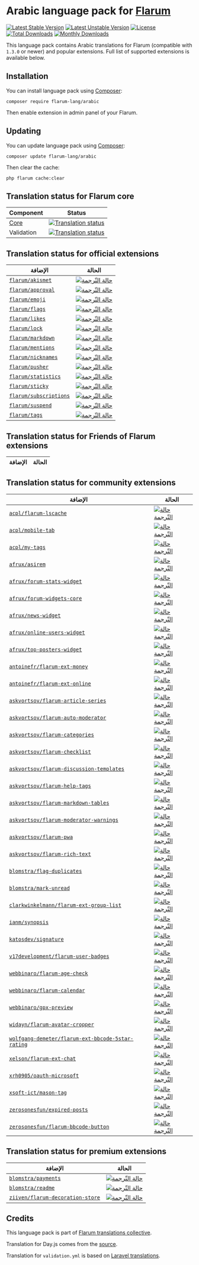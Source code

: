 # Arabic language pack for [Flarum](https://flarum.org/)

[![Latest Stable Version](https://img.shields.io/packagist/v/flarum-lang/arabic?color=success&label=stable)](https://packagist.org/packages/flarum-lang/arabic) 
[![Latest Unstable Version](https://img.shields.io/packagist/v/flarum-lang/arabic?include_prereleases&label=unstable)](https://packagist.org/packages/flarum-lang/arabic) 
[![License](https://img.shields.io/packagist/l/flarum-lang/arabic)](https://packagist.org/packages/flarum-lang/arabic) 
[![Total Downloads](https://img.shields.io/packagist/dt/flarum-lang/arabic)](https://packagist.org/packages/flarum-lang/arabic/stats) 
[![Monthly Downloads](https://img.shields.io/packagist/dm/flarum-lang/arabic)](https://packagist.org/packages/flarum-lang/arabic/stats) 

This language pack contains Arabic translations for Flarum (compatible with `1.3.0` or newer) and popular extensions. Full list of supported extensions is available below.


## Installation

You can install language pack using [Composer](https://getcomposer.org/):

```console
composer require flarum-lang/arabic
```

Then enable extension in admin panel of your Flarum.


## Updating

You can update language pack using [Composer](https://getcomposer.org/):

```console
composer update flarum-lang/arabic
```

Then clear the cache:

```console
php flarum cache:clear
```


## Translation status for Flarum core

| Component | Status |
| --- | --- |
| [Core](https://github.com/flarum/core) | [![Translation status](https://weblate.rob006.net/widgets/flarum/ar/core/svg-badge.svg)](https://weblate.rob006.net/projects/flarum/core/ar/) |
| Validation | [![Translation status](https://weblate.rob006.net/widgets/flarum/ar/validation/svg-badge.svg)](https://weblate.rob006.net/projects/flarum/validation/ar/) |


## Translation status for official extensions

<!-- flarum-extensions-list-start -->

| الإضافة | الحالة |
| --- | --- |
| [`flarum/akismet`](https://github.com/flarum/akismet) | [![حالة التّرجمة](https://weblate.rob006.net/widgets/flarum/ar/flarum-akismet/svg-badge.svg)](https://weblate.rob006.net/projects/flarum/flarum-akismet/ar/) |
| [`flarum/approval`](https://github.com/flarum/approval) | [![حالة التّرجمة](https://weblate.rob006.net/widgets/flarum/ar/flarum-approval/svg-badge.svg)](https://weblate.rob006.net/projects/flarum/flarum-approval/ar/) |
| [`flarum/emoji`](https://github.com/flarum/emoji) | [![حالة التّرجمة](https://weblate.rob006.net/widgets/flarum/ar/flarum-emoji/svg-badge.svg)](https://weblate.rob006.net/projects/flarum/flarum-emoji/ar/) |
| [`flarum/flags`](https://github.com/flarum/flags) | [![حالة التّرجمة](https://weblate.rob006.net/widgets/flarum/ar/flarum-flags/svg-badge.svg)](https://weblate.rob006.net/projects/flarum/flarum-flags/ar/) |
| [`flarum/likes`](https://github.com/flarum/likes) | [![حالة التّرجمة](https://weblate.rob006.net/widgets/flarum/ar/flarum-likes/svg-badge.svg)](https://weblate.rob006.net/projects/flarum/flarum-likes/ar/) |
| [`flarum/lock`](https://github.com/flarum/lock) | [![حالة التّرجمة](https://weblate.rob006.net/widgets/flarum/ar/flarum-lock/svg-badge.svg)](https://weblate.rob006.net/projects/flarum/flarum-lock/ar/) |
| [`flarum/markdown`](https://github.com/flarum/markdown) | [![حالة التّرجمة](https://weblate.rob006.net/widgets/flarum/ar/flarum-markdown/svg-badge.svg)](https://weblate.rob006.net/projects/flarum/flarum-markdown/ar/) |
| [`flarum/mentions`](https://github.com/flarum/mentions) | [![حالة التّرجمة](https://weblate.rob006.net/widgets/flarum/ar/flarum-mentions/svg-badge.svg)](https://weblate.rob006.net/projects/flarum/flarum-mentions/ar/) |
| [`flarum/nicknames`](https://github.com/flarum/nicknames) | [![حالة التّرجمة](https://weblate.rob006.net/widgets/flarum/ar/flarum-nicknames/svg-badge.svg)](https://weblate.rob006.net/projects/flarum/flarum-nicknames/ar/) |
| [`flarum/pusher`](https://github.com/flarum/pusher) | [![حالة التّرجمة](https://weblate.rob006.net/widgets/flarum/ar/flarum-pusher/svg-badge.svg)](https://weblate.rob006.net/projects/flarum/flarum-pusher/ar/) |
| [`flarum/statistics`](https://github.com/flarum/statistics) | [![حالة التّرجمة](https://weblate.rob006.net/widgets/flarum/ar/flarum-statistics/svg-badge.svg)](https://weblate.rob006.net/projects/flarum/flarum-statistics/ar/) |
| [`flarum/sticky`](https://github.com/flarum/sticky) | [![حالة التّرجمة](https://weblate.rob006.net/widgets/flarum/ar/flarum-sticky/svg-badge.svg)](https://weblate.rob006.net/projects/flarum/flarum-sticky/ar/) |
| [`flarum/subscriptions`](https://github.com/flarum/subscriptions) | [![حالة التّرجمة](https://weblate.rob006.net/widgets/flarum/ar/flarum-subscriptions/svg-badge.svg)](https://weblate.rob006.net/projects/flarum/flarum-subscriptions/ar/) |
| [`flarum/suspend`](https://github.com/flarum/suspend) | [![حالة التّرجمة](https://weblate.rob006.net/widgets/flarum/ar/flarum-suspend/svg-badge.svg)](https://weblate.rob006.net/projects/flarum/flarum-suspend/ar/) |
| [`flarum/tags`](https://github.com/flarum/tags) | [![حالة التّرجمة](https://weblate.rob006.net/widgets/flarum/ar/flarum-tags/svg-badge.svg)](https://weblate.rob006.net/projects/flarum/flarum-tags/ar/) |

<!-- flarum-extensions-list-stop -->


## Translation status for Friends of Flarum extensions

<!-- fof-extensions-list-start -->

| الإضافة | الحالة |
| --- | --- |

<!-- fof-extensions-list-stop -->


## Translation status for community extensions

<!-- various-extensions-list-start -->

| الإضافة | الحالة |
| --- | --- |
| [`acpl/flarum-lscache`](https://github.com/android-com-pl/flarum-lscache) | [![حالة التّرجمة](https://weblate.rob006.net/widgets/flarum/ar/acpl-lscache/svg-badge.svg)](https://weblate.rob006.net/projects/flarum/acpl-lscache/ar/) |
| [`acpl/mobile-tab`](https://github.com/android-com-pl/mobile-tab) | [![حالة التّرجمة](https://weblate.rob006.net/widgets/flarum/ar/acpl-mobile-tab/svg-badge.svg)](https://weblate.rob006.net/projects/flarum/acpl-mobile-tab/ar/) |
| [`acpl/my-tags`](https://github.com/android-com-pl/my-tags) | [![حالة التّرجمة](https://weblate.rob006.net/widgets/flarum/ar/acpl-my-tags/svg-badge.svg)](https://weblate.rob006.net/projects/flarum/acpl-my-tags/ar/) |
| [`afrux/asirem`](https://github.com/afrux/asirem) | [![حالة التّرجمة](https://weblate.rob006.net/widgets/flarum/ar/afrux-asirem/svg-badge.svg)](https://weblate.rob006.net/projects/flarum/afrux-asirem/ar/) |
| [`afrux/forum-stats-widget`](https://github.com/afrux/forum-stats-widget) | [![حالة التّرجمة](https://weblate.rob006.net/widgets/flarum/ar/afrux-forum-stats-widget/svg-badge.svg)](https://weblate.rob006.net/projects/flarum/afrux-forum-stats-widget/ar/) |
| [`afrux/forum-widgets-core`](https://github.com/afrux/forum-widgets-core) | [![حالة التّرجمة](https://weblate.rob006.net/widgets/flarum/ar/afrux-forum-widgets-core/svg-badge.svg)](https://weblate.rob006.net/projects/flarum/afrux-forum-widgets-core/ar/) |
| [`afrux/news-widget`](https://github.com/afrux/news-widget) | [![حالة التّرجمة](https://weblate.rob006.net/widgets/flarum/ar/afrux-news-widget/svg-badge.svg)](https://weblate.rob006.net/projects/flarum/afrux-news-widget/ar/) |
| [`afrux/online-users-widget`](https://github.com/afrux/online-users-widget) | [![حالة التّرجمة](https://weblate.rob006.net/widgets/flarum/ar/afrux-online-users-widget/svg-badge.svg)](https://weblate.rob006.net/projects/flarum/afrux-online-users-widget/ar/) |
| [`afrux/top-posters-widget`](https://github.com/afrux/top-posters-widget) | [![حالة التّرجمة](https://weblate.rob006.net/widgets/flarum/ar/afrux-top-posters-widget/svg-badge.svg)](https://weblate.rob006.net/projects/flarum/afrux-top-posters-widget/ar/) |
| [`antoinefr/flarum-ext-money`](https://github.com/AntoineFr/flarum-ext-money) | [![حالة التّرجمة](https://weblate.rob006.net/widgets/flarum/ar/antoinefr-money/svg-badge.svg)](https://weblate.rob006.net/projects/flarum/antoinefr-money/ar/) |
| [`antoinefr/flarum-ext-online`](https://github.com/AntoineFr/flarum-ext-online) | [![حالة التّرجمة](https://weblate.rob006.net/widgets/flarum/ar/antoinefr-online/svg-badge.svg)](https://weblate.rob006.net/projects/flarum/antoinefr-online/ar/) |
| [`askvortsov/flarum-article-series`](https://github.com/askvortsov1/flarum-article-series) | [![حالة التّرجمة](https://weblate.rob006.net/widgets/flarum/ar/askvortsov-article-series/svg-badge.svg)](https://weblate.rob006.net/projects/flarum/askvortsov-article-series/ar/) |
| [`askvortsov/flarum-auto-moderator`](https://github.com/askvortsov1/flarum-automod) | [![حالة التّرجمة](https://weblate.rob006.net/widgets/flarum/ar/askvortsov-auto-moderator/svg-badge.svg)](https://weblate.rob006.net/projects/flarum/askvortsov-auto-moderator/ar/) |
| [`askvortsov/flarum-categories`](https://github.com/askvortsov1/flarum-categories) | [![حالة التّرجمة](https://weblate.rob006.net/widgets/flarum/ar/askvortsov-categories/svg-badge.svg)](https://weblate.rob006.net/projects/flarum/askvortsov-categories/ar/) |
| [`askvortsov/flarum-checklist`](https://github.com/askvortsov1/flarum-checklist) | [![حالة التّرجمة](https://weblate.rob006.net/widgets/flarum/ar/askvortsov-checklist/svg-badge.svg)](https://weblate.rob006.net/projects/flarum/askvortsov-checklist/ar/) |
| [`askvortsov/flarum-discussion-templates`](https://github.com/askvortsov1/flarum-discussion-templates) | [![حالة التّرجمة](https://weblate.rob006.net/widgets/flarum/ar/askvortsov-discussion-templates/svg-badge.svg)](https://weblate.rob006.net/projects/flarum/askvortsov-discussion-templates/ar/) |
| [`askvortsov/flarum-help-tags`](https://github.com/askvortsov1/flarum-help-tags) | [![حالة التّرجمة](https://weblate.rob006.net/widgets/flarum/ar/askvortsov-help-tags/svg-badge.svg)](https://weblate.rob006.net/projects/flarum/askvortsov-help-tags/ar/) |
| [`askvortsov/flarum-markdown-tables`](https://github.com/askvortsov1/flarum-markdown-tables) | [![حالة التّرجمة](https://weblate.rob006.net/widgets/flarum/ar/askvortsov-markdown-tables/svg-badge.svg)](https://weblate.rob006.net/projects/flarum/askvortsov-markdown-tables/ar/) |
| [`askvortsov/flarum-moderator-warnings`](https://github.com/askvortsov1/flarum-moderator-warnings) | [![حالة التّرجمة](https://weblate.rob006.net/widgets/flarum/ar/askvortsov-moderator-warnings/svg-badge.svg)](https://weblate.rob006.net/projects/flarum/askvortsov-moderator-warnings/ar/) |
| [`askvortsov/flarum-pwa`](https://github.com/askvortsov1/flarum-pwa) | [![حالة التّرجمة](https://weblate.rob006.net/widgets/flarum/ar/askvortsov-pwa/svg-badge.svg)](https://weblate.rob006.net/projects/flarum/askvortsov-pwa/ar/) |
| [`askvortsov/flarum-rich-text`](https://github.com/askvortsov1/flarum-rich-text) | [![حالة التّرجمة](https://weblate.rob006.net/widgets/flarum/ar/askvortsov-rich-text/svg-badge.svg)](https://weblate.rob006.net/projects/flarum/askvortsov-rich-text/ar/) |
| [`blomstra/flag-duplicates`](https://github.com/blomstra/flarum-ext-flag-duplicate) | [![حالة التّرجمة](https://weblate.rob006.net/widgets/flarum/ar/blomstra-flag-duplicates/svg-badge.svg)](https://weblate.rob006.net/projects/flarum/blomstra-flag-duplicates/ar/) |
| [`blomstra/mark-unread`](https://github.com/blomstra/flarum-ext-mark-unread) | [![حالة التّرجمة](https://weblate.rob006.net/widgets/flarum/ar/blomstra-mark-unread/svg-badge.svg)](https://weblate.rob006.net/projects/flarum/blomstra-mark-unread/ar/) |
| [`clarkwinkelmann/flarum-ext-group-list`](https://github.com/clarkwinkelmann/flarum-ext-group-list) | [![حالة التّرجمة](https://weblate.rob006.net/widgets/flarum/ar/clarkwinkelmann-group-list/svg-badge.svg)](https://weblate.rob006.net/projects/flarum/clarkwinkelmann-group-list/ar/) |
| [`ianm/synopsis`](https://github.com/imorland/synopsis) | [![حالة التّرجمة](https://weblate.rob006.net/widgets/flarum/ar/ianm-synopsis/svg-badge.svg)](https://weblate.rob006.net/projects/flarum/ianm-synopsis/ar/) |
| [`katosdev/signature`](https://github.com/katosdev/signature) | [![حالة التّرجمة](https://weblate.rob006.net/widgets/flarum/ar/katosdev-signature/svg-badge.svg)](https://weblate.rob006.net/projects/flarum/katosdev-signature/ar/) |
| [`v17development/flarum-user-badges`](https://github.com/v17development/flarum-user-badges) | [![حالة التّرجمة](https://weblate.rob006.net/widgets/flarum/ar/v17development-user-badges/svg-badge.svg)](https://weblate.rob006.net/projects/flarum/v17development-user-badges/ar/) |
| [`webbinaro/flarum-age-check`](https://github.com/eddiewebb/flarum-age-check) | [![حالة التّرجمة](https://weblate.rob006.net/widgets/flarum/ar/webbinaro-age-check/svg-badge.svg)](https://weblate.rob006.net/projects/flarum/webbinaro-age-check/ar/) |
| [`webbinaro/flarum-calendar`](https://github.com/eddiewebb/flarum-calendar) | [![حالة التّرجمة](https://weblate.rob006.net/widgets/flarum/ar/webbinaro-calendar/svg-badge.svg)](https://weblate.rob006.net/projects/flarum/webbinaro-calendar/ar/) |
| [`webbinaro/gpx-preview`](https://github.com/eddiewebb/flarum-gpx-preview) | [![حالة التّرجمة](https://weblate.rob006.net/widgets/flarum/ar/webbinaro-gpx-preview/svg-badge.svg)](https://weblate.rob006.net/projects/flarum/webbinaro-gpx-preview/ar/) |
| [`widayn/flarum-avatar-cropper`](https://github.com/WiDayn/flarum-avatar-cropper) | [![حالة التّرجمة](https://weblate.rob006.net/widgets/flarum/ar/widayn-avatar-cropper/svg-badge.svg)](https://weblate.rob006.net/projects/flarum/widayn-avatar-cropper/ar/) |
| [`wolfgang-demeter/flarum-ext-bbcode-5star-rating`](https://github.com/wolfgang-demeter/flarum-ext-bbcode-5star-rating) | [![حالة التّرجمة](https://weblate.rob006.net/widgets/flarum/ar/wolfgang-demeter-bbcode-5star-rating/svg-badge.svg)](https://weblate.rob006.net/projects/flarum/wolfgang-demeter-bbcode-5star-rating/ar/) |
| [`xelson/flarum-ext-chat`](https://github.com/Xelson/flarum-ext-chat) | [![حالة التّرجمة](https://weblate.rob006.net/widgets/flarum/ar/xelson-chat/svg-badge.svg)](https://weblate.rob006.net/projects/flarum/xelson-chat/ar/) |
| [`xrh0905/oauth-microsoft`](https://github.com/xrh0905/flarum-ext-oauth-microsoft) | [![حالة التّرجمة](https://weblate.rob006.net/widgets/flarum/ar/xrh0905-oauth-microsoft/svg-badge.svg)](https://weblate.rob006.net/projects/flarum/xrh0905-oauth-microsoft/ar/) |
| [`xsoft-ict/mason-tag`](https://github.com/xsoft-ict/fof-mason-tag) | [![حالة التّرجمة](https://weblate.rob006.net/widgets/flarum/ar/xsoft-ict-mason-tag/svg-badge.svg)](https://weblate.rob006.net/projects/flarum/xsoft-ict-mason-tag/ar/) |
| [`zerosonesfun/expired-posts`](https://github.com/zerosonesfun/expired-posts) | [![حالة التّرجمة](https://weblate.rob006.net/widgets/flarum/ar/zerosonesfun-expired-posts/svg-badge.svg)](https://weblate.rob006.net/projects/flarum/zerosonesfun-expired-posts/ar/) |
| [`zerosonesfun/flarum-bbcode-button`](https://github.com/zerosonesfun/flarum-bbcode-button) | [![حالة التّرجمة](https://weblate.rob006.net/widgets/flarum/ar/zerosonesfun-bbcode-button/svg-badge.svg)](https://weblate.rob006.net/projects/flarum/zerosonesfun-bbcode-button/ar/) |

<!-- various-extensions-list-stop -->


## Translation status for premium extensions

<!-- premium-extensions-list-start -->

| الإضافة | الحالة |
| --- | --- |
| [`blomstra/payments`](https://extiverse.com/extension/blomstra/payments) | [![حالة التّرجمة](https://weblate.rob006.net/widgets/flarum/ar/blomstra-payments/svg-badge.svg)](https://weblate.rob006.net/projects/flarum/blomstra-payments/ar/) |
| [`blomstra/readme`](https://extiverse.com/extension/blomstra/readme) | [![حالة التّرجمة](https://weblate.rob006.net/widgets/flarum/ar/blomstra-readme/svg-badge.svg)](https://weblate.rob006.net/projects/flarum/blomstra-readme/ar/) |
| [`ziiven/flarum-decoration-store`](https://extiverse.com/extension/ziiven/flarum-decoration-store) | [![حالة التّرجمة](https://weblate.rob006.net/widgets/flarum/ar/ziiven-decoration-store/svg-badge.svg)](https://weblate.rob006.net/projects/flarum/ziiven-decoration-store/ar/) |

<!-- premium-extensions-list-stop -->


## Credits

This language pack is part of [Flarum translations collective](https://github.com/rob006-software/flarum-translations).

Translation for Day.js comes from the [source](https://github.com/iamkun/dayjs/blob/v1.10.4/src/locale/ar.js).

Translation for `validation.yml` is based on [Laravel translations](https://github.com/Laravel-Lang/lang/blob/8.1.3/src/ar/validation.php).
